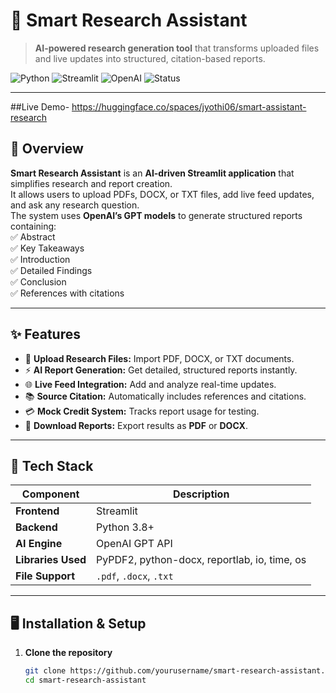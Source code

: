 # 🧠 Smart Research Assistant  

> **AI-powered research generation tool** that transforms uploaded files and live updates into structured, citation-based reports.

![Python](https://img.shields.io/badge/Python-3.8%2B-blue.svg)
![Streamlit](https://img.shields.io/badge/Framework-Streamlit-red)
![OpenAI](https://img.shields.io/badge/AI-OpenAI%20GPT-orange)
![Status](https://img.shields.io/badge/Status-Active-success)

---
##Live Demo- https://huggingface.co/spaces/jyothi06/smart-assistant-research

## 🚀 Overview
**Smart Research Assistant** is an **AI-driven Streamlit application** that simplifies research and report creation.  
It allows users to upload PDFs, DOCX, or TXT files, add live feed updates, and ask any research question.  
The system uses **OpenAI’s GPT models** to generate structured reports containing:  
✅ Abstract  
✅ Key Takeaways  
✅ Introduction  
✅ Detailed Findings  
✅ Conclusion  
✅ References with citations  

---

## ✨ Features

- 📂 **Upload Research Files:** Import PDF, DOCX, or TXT documents.  
- ⚡ **AI Report Generation:** Get detailed, structured reports instantly.  
- 🌐 **Live Feed Integration:** Add and analyze real-time updates.  
- 📚 **Source Citation:** Automatically includes references and citations.  
- 💳 **Mock Credit System:** Tracks report usage for testing.  
- 📄 **Download Reports:** Export results as **PDF** or **DOCX**.  

---

## 🧩 Tech Stack

| Component | Description |
|------------|-------------|
| **Frontend** | Streamlit |
| **Backend** | Python 3.8+ |
| **AI Engine** | OpenAI GPT API |
| **Libraries Used** | PyPDF2, python-docx, reportlab, io, time, os |
| **File Support** | `.pdf`, `.docx`, `.txt` |

---

## 🖥️ Installation & Setup

1. **Clone the repository**
   ```bash
   git clone https://github.com/yourusername/smart-research-assistant.git
   cd smart-research-assistant
